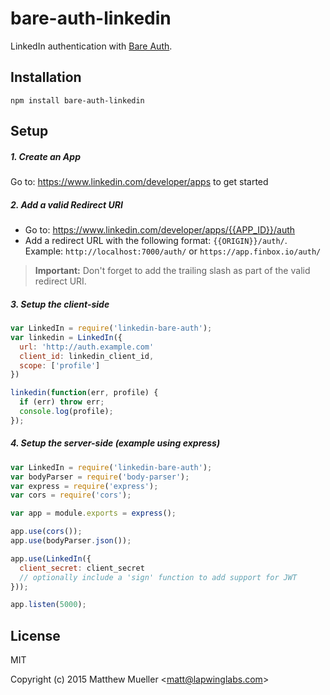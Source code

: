 
# bare-auth-linkedin

  LinkedIn authentication with [Bare Auth](https://github.com/lapwinglabs/bare-auth).

## Installation

```
npm install bare-auth-linkedin
```

## Setup

##### 1. Create an App

Go to: https://www.linkedin.com/developer/apps to get started

##### 2. Add a valid Redirect URI

- Go to: https://www.linkedin.com/developer/apps/{{APP_ID}}/auth
- Add a redirect URL with the following format: `{{ORIGIN}}/auth/`. Example: `http://localhost:7000/auth/` or `https://app.finbox.io/auth/`

> **Important:** Don't forget to add the trailing slash as part of the valid redirect URI.

##### 3. Setup the client-side

```js
var LinkedIn = require('linkedin-bare-auth');
var linkedin = LinkedIn({
  url: 'http://auth.example.com'
  client_id: linkedin_client_id,
  scope: ['profile']
})

linkedin(function(err, profile) {
  if (err) throw err;
  console.log(profile);
});
```

##### 4. Setup the server-side (example using express)

```js
var LinkedIn = require('linkedin-bare-auth');
var bodyParser = require('body-parser');
var express = require('express');
var cors = require('cors');

var app = module.exports = express();

app.use(cors());
app.use(bodyParser.json());

app.use(LinkedIn({
  client_secret: client_secret
  // optionally include a 'sign' function to add support for JWT
}));

app.listen(5000);
```

## License

MIT

Copyright (c) 2015 Matthew Mueller &lt;matt@lapwinglabs.com&gt;
